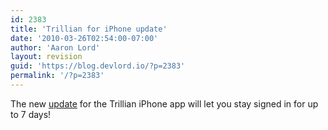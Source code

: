 ```yaml
---
id: 2383
title: 'Trillian for iPhone update'
date: '2010-03-26T02:54:00-07:00'
author: 'Aaron Lord'
layout: revision
guid: 'https://blog.devlord.io/?p=2383'
permalink: '/?p=2383'
---
```


The new <a href="http://itunes.apple.com/us/app/trillian/id327603487?mt=8">update</a> for the Trillian iPhone app will let you stay signed in for up to 7 days!<div class="blogger-post-footer"></div>